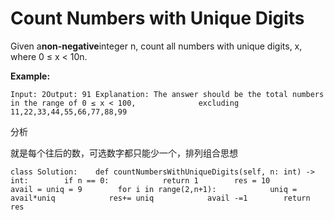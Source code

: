 # Count Numbers with Unique Digits

Given a**non-negative**integer n, count all numbers with unique digits, x, where 0 ≤ x &lt; 10n.

**Example:**

```text
Input: 2Output: 91 Explanation: The answer should be the total numbers in the range of 0 ≤ x < 100,              excluding 11,22,33,44,55,66,77,88,99
```

分析

就是每个往后的数，可选数字都只能少一个，排列组合思想

```text
class Solution:    def countNumbersWithUniqueDigits(self, n: int) -> int:        if n == 0:            return 1        res = 10        avail = uniq = 9        for i in range(2,n+1):            uniq = avail*uniq            res+= uniq            avail -=1        return res
```

